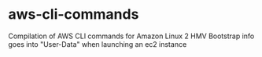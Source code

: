 # aws-cli-commands
Compilation of AWS CLI commands for Amazon Linux 2 HMV
Bootstrap info goes into "User-Data" when launching an ec2 instance
